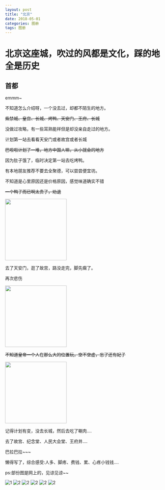 ```yaml
---
layout: post
title: "北京"
date: 2018-05-01
categories: 图册
tags: 图册
---  
```


# 北京这座城，吹过的风都是文化，踩的地全是历史

## 首都

emmm~  

不知道怎么介绍呀，一个没去过，却都不陌生的地方。 

~~紫禁城、皇宫、长城、烤鸭、天安门、王府、长城~~

没做过攻略，有一些耳熟能祥但是却没亲自走过的地方。

计划第一站去看看天安门或者故宫或者长城  

~~巴啦啦计划了一堆，地方中国人嘛，从小就会的地方~~ 

因为肚子饿了，临时决定第一站去吃烤鸭。  

有本地朋友推荐不要去全聚德，可以尝尝便宜坊。

不知道是心里原因还是价格原因，感觉味道确实不错  

~~一个鸭子而已啊太贵了，劝退~~

<img src="https://youpaiyun.lovemucheng.xyz/images/emo/v2-023835e80f82af259de4230427d4a5d9_r.jpg" width="200" height="200" />  


去了天安门，逛了故宫，路没走完，脚先瘸了。   

再次悲伤 

<img src="https://youpaiyun.lovemucheng.xyz/images/emo/v2-023835e80f82af259de4230427d4a5d9_r.jpg" width="200" height="200" />  


~~不知道皇帝一个人在那么大的位置玩，空不空虚，忘了还有妃子~~

<img src="https://youpaiyun.lovemucheng.xyz/images/emo/v2-af2c85df2277bb7a65d9c04d009f6c46_r.jpg" width="200" height="200" />  


记得计划有变，没去长城，然后去吃了唰肉....


去了故宫、纪念堂、人民大会堂、王府井....   

巴拉巴拉~~~  


懒得写了，综合感受:人多、脚疼、费钱、累、心疼小钱钱....


ps:部份图是网上的，见谅见谅~~



![1](https://youpaiyun.lovemucheng.xyz/images/beijing/1.jpg)
![2](https://youpaiyun.lovemucheng.xyz/images/beijing/2.jpg)
![2](https://youpaiyun.lovemucheng.xyz/images/beijing/3.jpg)
![2](https://youpaiyun.lovemucheng.xyz/images/beijing/4.jpg)
![2](https://youpaiyun.lovemucheng.xyz/images/beijing/5.jpg)
![2](https://youpaiyun.lovemucheng.xyz/images/beijing/6.jpg)